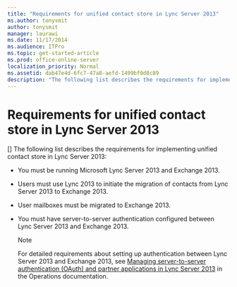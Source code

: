 ```yaml
---
title: "Requirements for unified contact store in Lync Server 2013"
ms.author: tonysmit
author: tonysmit
manager: laurawi
ms.date: 11/17/2014
ms.audience: ITPro
ms.topic: get-started-article
ms.prod: office-online-server
localization_priority: Normal
ms.assetid: dab47e4d-6fc7-47a8-aefd-1499bf0d8c89
description: "The following list describes the requirements for implementing unified contact store in Lync Server 2013:"
---
```


# Requirements for unified contact store in Lync Server 2013
[]
The following list describes the requirements for implementing unified contact store in Lync Server 2013:
  
- You must be running Microsoft Lync Server 2013 and Exchange 2013.
    
- Users must use Lync 2013 to initiate the migration of contacts from Lync Server 2013 to Exchange 2013.
    
- User mailboxes must be migrated to Exchange 2013.
    
- You must have server-to-server authentication configured between Lync Server 2013 and Exchange 2013.
    
    > [!NOTE]
    > For detailed requirements about setting up authentication between Lync Server 2013 and Exchange 2013, see [Managing server-to-server authentication (OAuth) and partner applications in Lync Server 2013](managing-server-to-server-authentication-oauth-and-partner-applications.md) in the Operations documentation. 
  


